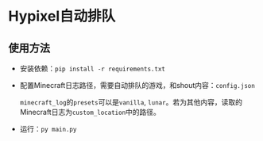 # Hypixel自动排队

## 使用方法

* 安装依赖：`pip install -r requirements.txt`
  
* 配置Minecraft日志路径，需要自动排队的游戏，和shout内容：`config.json`
  
  `minecraft_log`的`presets`可以是`vanilla`, `lunar`。若为其他内容，读取的Minecraft日志为`custom_location`中的路径。
  
* 运行：`py main.py`

